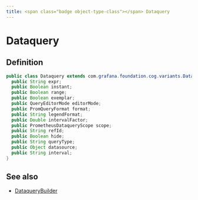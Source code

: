 ```yaml
---
title: <span class="badge object-type-class"></span> Dataquery
---
```

# <span class="badge object-type-class"></span> Dataquery

## Definition

```java
public class Dataquery extends com.grafana.foundation.cog.variants.Dataquery {
  public String expr;
  public Boolean instant;
  public Boolean range;
  public Boolean exemplar;
  public QueryEditorMode editorMode;
  public PromQueryFormat format;
  public String legendFormat;
  public Double intervalFactor;
  public PrometheusDataqueryScope scope;
  public String refId;
  public Boolean hide;
  public String queryType;
  public Object datasource;
  public String interval;
}
```
## See also

 * <span class="badge builder"></span> [DataqueryBuilder](./builder-DataqueryBuilder.md)
